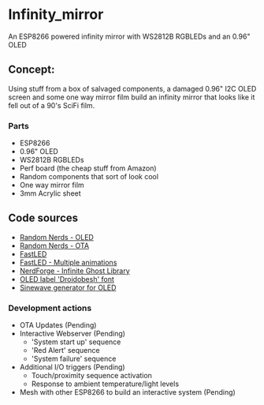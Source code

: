 # Infinity_mirror
An ESP8266 powered infinity mirror with WS2812B RGBLEDs and an 0.96" OLED

## Concept:
Using stuff from a box of salvaged components, a damaged 0.96" I2C OLED screen and some one way mirror film build an infinity mirror that looks like it fell out of a 90's SciFi film.

### Parts
- ESP8266
- 0.96" OLED
- WS2812B RGBLEDs
- Perf board (the cheap stuff from Amazon)
- Random components that sort of look cool
- One way mirror film
- 3mm Acrylic sheet

## Code sources
- [Random Nerds - OLED](https://randomnerdtutorials.com/esp8266-0-96-inch-oled-display-with-arduino-ide/)
- [Random Nerds - OTA](https://randomnerdtutorials.com/esp8266-nodemcu-ota-elegantota-arduino/)
- [FastLED](https://fastled.io/)
- [FastLED - Multiple animations](https://github.com/marmilicious/FastLED_examples)
- [NerdForge - Infinite Ghost Library](https://youtu.be/oR80TuOCoic?si=QbNQUZnfUyZrZtNT)
- [OLED label 'Droidobesh' font](https://www.fontspace.com/droidobesh-depot-font-f55049)
- [Sinewave generator for OLED](https://mymixblogwork.blogspot.com/2024/11/sine-wave-on-oled-display-code.html)

### Development actions
- OTA Updates (Pending)
- Interactive Webserver (Pending)
  - 'System start up' sequence
  - 'Red Alert' sequence
  - 'System failure' sequence
- Additional I/O triggers (Pending)
  - Touch/proximity sequence activation
  - Response to ambient temperature/light levels
- Mesh with other ESP8266 to build an interactive system  (Pending)


